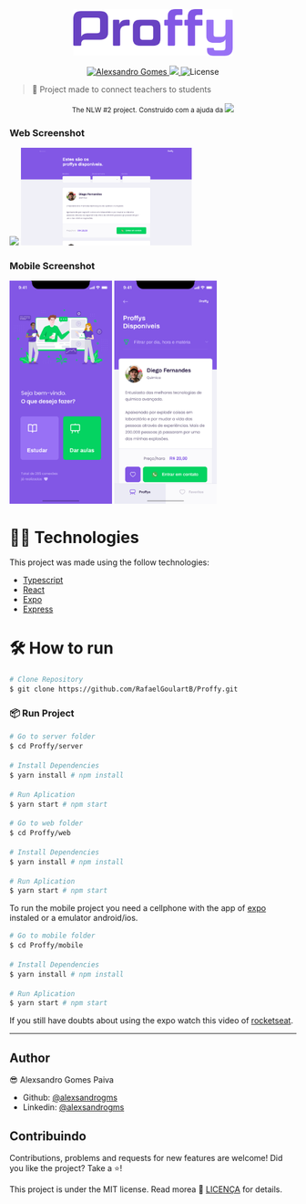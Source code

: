 <p align="center">
   <img src="./.github/logo.png" alt="Proffy" width="280"/>
</p>

<p align="center">	
   <a href="https://www.linkedin.com/in/alexsandrogomes/">
      <img alt="Alexsandro Gomes" src="https://img.shields.io/badge/-Alexsandro Gomes-000?style=flat&logo=Linkedin&logoColor=8257E5" />
   </a>
  
  <a aria-label="Completed" href="https://nextlevelweek.com/episodios/omnistack/edicao/2">
    <img src="https://img.shields.io/badge/Proffy-NLW-000?logo=data:image/png;base64,iVBORw0KGgoAAAANSUhEUgAAABAAAAAQCAMAAAAoLQ9TAAAALVBMVEVHcExxWsF0XMJzXMJxWcFsUsD///9jRrzY0u6Xh9Gsn9n39fyMecy0qd2bjNJWBT0WAAAABHRSTlMA2Do606wF2QAAAGlJREFUGJVdj1cWwCAIBLEsRU3uf9xobDH8+GZwUYi8i6ucJwrxKE+7D0G9Q4vlYqtmCSjndr4CgCgzlyFgfKfKCVO0LrPKjmiqMxGXkJwNnXskqWG+1oSM+BSwD8f29YLNjvx/OQrn+g99oQSoNmt3PgAAAABJRU5ErkJggg=="></img>
  </a>
 
  <img alt="License" src="https://img.shields.io/badge/license-MIT-8257E5">
  
</p>

> 🚀 Project made to connect teachers to students

<div align="center">
  <sub>The NLW #2 project. Construido com a ajuda da  
    <a aria-label="Completed" href="https://rocketseat.com.br/">
    <img src="https://img.shields.io/badge/Rocketseat -000?logo=data:image/png;base64,iVBORw0KGgoAAAANSUhEUgAAABAAAAAQCAMAAAAoLQ9TAAAALVBMVEVHcExxWsF0XMJzXMJxWcFsUsD///9jRrzY0u6Xh9Gsn9n39fyMecy0qd2bjNJWBT0WAAAABHRSTlMA2Do606wF2QAAAGlJREFUGJVdj1cWwCAIBLEsRU3uf9xobDH8+GZwUYi8i6ucJwrxKE+7D0G9Q4vlYqtmCSjndr4CgCgzlyFgfKfKCVO0LrPKjmiqMxGXkJwNnXskqWG+1oSM+BSwD8f29YLNjvx/OQrn+g99oQSoNmt3PgAAAABJRU5ErkJggg=="></img>
  </a>
  </sub>
</div>

### Web Screenshot

<div>
   <img src="./.github/home.png" width="300px">
   <img src="./.github/list.png" width="300px">
</div>

### Mobile Screenshot

<div>
   <img src="./.github/home-mobile.png" width="180">
   <img src="./.github/list-mobile.png" width="180">
</div>

# 👨‍💻 Technologies

This project was made using the follow technologies:

- [Typescript](https://www.typescriptlang.org/)
- [React](https://reactjs.org/)
- [Expo](https://expo.io/)
- [Express](https://expressjs.com/)

# 🛠 How to run

```bash
# Clone Repository
$ git clone https://github.com/RafaelGoulartB/Proffy.git
```

### 📦 Run Project

```bash
# Go to server folder
$ cd Proffy/server

# Install Dependencies
$ yarn install # npm install

# Run Aplication
$ yarn start # npm start

# Go to web folder
$ cd Proffy/web

# Install Dependencies
$ yarn install # npm install

# Run Aplication
$ yarn start # npm start
```

To run the mobile project you need a cellphone with the app of [expo](https://play.google.com/store/apps/details?id=host.exp.exponent) instaled or a emulator android/ios.

```bash
# Go to mobile folder
$ cd Proffy/mobile

# Install Dependencies
$ yarn install # npm install

# Run Aplication
$ yarn start # npm start
```

If you still have doubts about using the expo watch this video of [rocketseat](https://www.youtube.com/watch?v=AqJKAJ0TKms).

---

## Author

😎 Alexsandro Gomes Paiva

- Github: [@alexsandrogms](https://github.com/Alexsandrogms)
- Linkedin: [@alexsandrogms](https://linkedin.com/in/alexsandrogomes)

## Contribuindo

Contributions, problems and requests for new features are welcome!
Did you like the project? Take a ⭐️!

This project is under the MIT license. Read morea 📗 [LICENÇA](https://github.com/Alexsandrogms/proffy/blob/master/LICENSE.md) for details.
